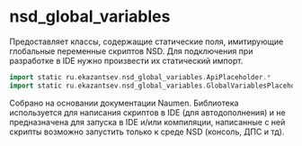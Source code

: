 # nsd_global_variables

Предоставляет классы, содержащие статические поля, имитирующие глобальные переменные скриптов NSD.
Для подключения при разработке в IDE нужно произвести их статический импорт.
```groovy
import static ru.ekazantsev.nsd_global_variables.ApiPlaceholder.*
import static ru.ekazantsev.nsd_global_variables.GlobalVariablesPlaceholder.*
```
Собрано на основании документации Naumen.
Библиотека используется для написания скриптов в IDE (для автодополнения) 
и не предназначена для запуска в IDE и/или компиляции, написанные с 
ней скрипты возможно запустить только к среде NSD (консоль, ДПС и тд).